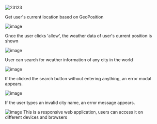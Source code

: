 
![23123](https://user-images.githubusercontent.com/89993167/199535608-c0e66cfe-d822-4eee-b810-2974fe58871c.png)

Get user's current location based on GeoPosition

![image](https://user-images.githubusercontent.com/89993167/199535913-de636ad2-5eb6-4183-9449-b6ec4509c32e.png)

Once the user clicks 'allow', the weather data of user's current position is shown

![image](https://user-images.githubusercontent.com/89993167/199536419-ebc874cb-3ab0-44c4-9d54-750195255e3e.png)

User can search for weather information of any city in the world

![image](https://user-images.githubusercontent.com/89993167/199536589-9df2831a-bf15-4a83-ae05-2b3597ae3a89.png)

If the clicked the search button without entering anything, an error modal appears. 

![image](https://user-images.githubusercontent.com/89993167/199536881-c1430be3-ddae-454f-bf08-adb75aa81b0e.png)

If the user types an invalid city name, an error message appears. 



![image](https://user-images.githubusercontent.com/89993167/199537851-188c0a57-71dc-4e5e-9fc0-f65cfc7c6026.png)
This is a responsive web application, users can access it on different devices and browsers



